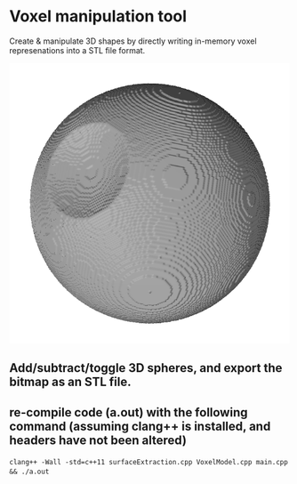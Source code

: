 # Voxel manipulation tool

Create & manipulate 3D shapes by directly writing in-memory voxel represenations into a STL file format.

![stl image here...](./thats_no_moon.png)

## Add/subtract/toggle 3D spheres, and export the bitmap as an STL file.

## re-compile code (a.out) with the following command (assuming clang++ is installed, and headers have not been altered)

`clang++ -Wall -std=c++11 surfaceExtraction.cpp VoxelModel.cpp main.cpp  && ./a.out`
